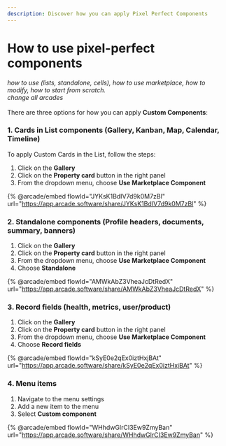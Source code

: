 ```yaml
---
description: Discover how you can apply Pixel Perfect Components
---
```


# How to use pixel-perfect components

_how to use (lists, standalone, cells), how to use marketplace, how to modify, how to start from scratch._\
_change all arcades_\
\
There are three options for how you can apply **Custom Components**:

### **1. Cards in List components** (Gallery, Kanban, Map, Calendar, Timeline)

To apply Custom Cards in the List, follow the steps:

1. Click on the **Gallery**
2. Click on the **Property card** button in the right panel
3. From the dropdown menu, choose **Use Marketplace Component**

{% @arcade/embed flowId="JYKsK1BdIV7d9k0M7zBl" url="https://app.arcade.software/share/JYKsK1BdIV7d9k0M7zBl" %}

### **2. Standalone components** (Profile headers, documents, summary, banners)

1. Click on the **Gallery**
2. Click on the **Property card** button in the right panel
3. From the dropdown menu, choose **Use Marketplace Component**
4. Choose **Standalone**

{% @arcade/embed flowId="AMWkAbZ3VheaJcDtRedX" url="https://app.arcade.software/share/AMWkAbZ3VheaJcDtRedX" %}

### **3. Record fields** (health, metrics, user/product)

1. Click on the **Gallery**
2. Click on the **Property card** button in the right panel
3. From the dropdown menu, choose **Use Marketplace Component**
4. Choose **Record fields**

{% @arcade/embed flowId="kSyE0e2qEx0iztHxjBAt" url="https://app.arcade.software/share/kSyE0e2qEx0iztHxjBAt" %}

### **4. Menu items**

1. Navigate to the menu settings
2. Add a new item to the menu
3. Select **Custom component**

{% @arcade/embed flowId="WHhdwGlrCI3Ew9ZmyBan" url="https://app.arcade.software/share/WHhdwGlrCI3Ew9ZmyBan" %}
